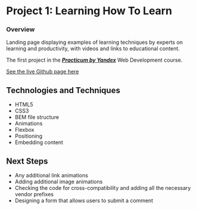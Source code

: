 # Project 1: Learning How To Learn

### Overview

Landing page displaying examples of learning techniques by experts on learning and productivity, with videos and links to educational content.

The first project in the [***Practicum by Yandex***](https://practicum.yandex.com/) Web Development course.

[See the live Github page here](https://warsdd.github.io/web_project_1/)

## Technologies and Techniques
- HTML5
- CSS3
- BEM file structure
- Animations
- Flexbox
- Positioning
- Embedding content

## Next Steps
- Any additional link animations
- Adding additional image animations
- Checking the code for cross-compatibility and adding all the necessary vendor prefixes
- Designing a form that allows users to submit a comment
